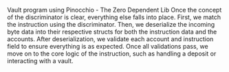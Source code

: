 Vault program using Pinocchio - The Zero Dependent Lib
 Once the concept of the discriminator is clear, everything else falls into place.
First, we match the instruction using the discriminator. Then, we deserialize the incoming byte data into their respective structs for both the instruction data and the accounts.
After deserialization, we validate each account and instruction field to ensure everything is as expected. Once all validations pass, we move on to the core logic of the instruction, such as handling a deposit or interacting with a vault.

